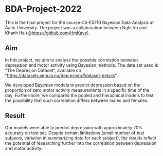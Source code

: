 # BDA-Project-2022

This is the final project for the course CS-E5710 Bayesian Data Analysis at Aalto University. The project was a collaboration between Nghi Vo and Khanh Ha (@https://github.com/HmKayy).

## Aim
In this project, we aim to analyse the possible correlation between depression and motor activity using Bayesian methods. The data set used is "The Depresjon Dataset", available on "https://datasets.simula.no/depresjon/#dataset-details". 

We developed Bayesian models to predict depression based on the proportion of zero motor activity measurements in a specific time of the day. Furthermore, we compared the pooled and hierachical models to test the possibility that such correlation differs between males and females.

## Result
Our models were able to predict depression with approximately 70% accuracy on test set. Despite certain limitations (small number of test subjects, variation in summarizing data for each subject), the results reflect the potential of researching further into the correlation between depression and motor activity.

